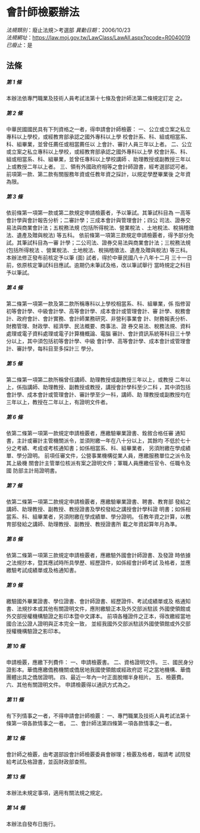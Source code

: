 # 會計師檢覈辦法

*法規類別*：廢止法規＞考選部
*異動日期*：2006/10/23  
*法規網址*：https://law.moj.gov.tw/LawClass/LawAll.aspx?pcode=R0040019
*已廢止*：是


## 法條
##### 第 1 條
本辦法依專門職業及技術人員考試法第十七條及會計師法第二條規定訂定
之。

##### 第 2 條
中華民國國民具有下列資格之一者，得申請會計師檢覈：
一、公立或立案之私立專科以上學校，或經教育部承認之國外專科以上學
    校會計系、科、組或相當系、科、組畢業，並曾任薦任或相當薦任以
    上會計、審計人員三年以上者。
二、公立或立案之私立專科以上學校，或經教育部承認之國外專科以上學
    校會計系、科、組或相當系、科、組畢業，並曾任專科以上學校講師
    、助理教授或副教授三年以上或教授二年以上者。
三、領有外國政府相等之會計師證書，經考選部認可者。
前項第一款、第二款有關服務年資或任教年資之採計，以規定學歷畢業後
之年資為限。


##### 第 3 條
依前條第一項第一款或第二款規定申請檢覈者，予以筆試。其筆試科目為
一高等會計學與會計報告分析；二審計學；三成本會計與管理會計；四公
司法、證券交易法與商業會計法；五稅務法規 (包括所得稅法、營業稅法
、土地稅法、稅捐稽徵法、遺產及贈與稅法) 等五科。
依前條第一項第三款規定申請檢覈者，得予部分免試。其筆試科目為一審
計學；二公司法、證券交易法與商業會計法；三稅務法規 (包括所得稅法
、營業稅法、土地稅法、稅捐稽徵法、遺產及贈與稅法) 等三科。
本辦法修正發布前核定予以筆 (面) 試者，得於中華民國八十八年十二月
三十一日前，依原核定筆試科目應試。逾期仍未筆試及格，改以筆試舉行
當時規定之科目予以筆試。

##### 第 4 條
第二條第一項第一款及第二款所稱專科以上學校相當系、科、組畢業，係
指修習初等會計學、中級會計學、高等會計學、成本會計或管理會計、審
計學、稅務會計、政府會計、會計實務、會計師業務研究、非營利事業會
計、財務報表分析、財務管理、財政學、經濟學、民法概要、商事法、證
券交易法、稅務法規、資料處理或電子資料處理或電子計算機概論、電腦
審計、會計資訊系統等科目三十學分以上，其中須包括初等會計學、中級
會計學、高等會計學、成本會計或管理會計、審計學，每科目至多採計三
學分。

##### 第 5 條
第二條第一項第二款所稱曾任講師、助理教授或副教授三年以上，或教授
二年以上，係指講師、助理教授、副教授或教授，講授會計學科至少二科
，其中須包括會計學、成本會計或管理會計、審計學至少一科，講師、助
理教授或副教授均在三年以上，教授在二年以上，有證明文件者。

##### 第 6 條
依第二條第一項第一款規定申請檢覈者，應繳驗畢業證書、銓敘合格任審
通知書，主計或審計主管機關派令，並須附繳一年在八十分以上，其餘均
不低於七十分之考績、考成或考核通知書；如係相當系、科、組畢業者，
另須附繳在學成績單、學分證明。
前項任審文件，公營事業機構從業人員，應繳服務單位之派令及其上級機
關會計主管單位核派有案之證明文件；軍職人員應繳任官令、任職令及國
防部主計局證明書。

##### 第 7 條
依第二條第一項第二款規定申請檢覈者，應繳驗畢業證書、聘書、教育部
發給之講師、助理教授、副教授、教授證書及學校發給之講授會計學科證
明書；如係相當系、科、組畢業者，另須附繳在學成績單、學分證明。
任教年資之計算，以教育部發給之講師、助理教授、副教授、教授證書所
載之年資起算年月為準。

##### 第 8 條
依第二條第一項第三款規定申請檢覈者，應繳驗外國會計師證書、及發證
時依據之法規抄本，暨其應試時所具學歷、經歷證件，如係經會計師考試
及格者，並應繳驗考試成績單或及格通知書。

##### 第 9 條
繳驗國外畢業證書、學位證書、會計師證書、經歷證件、考試成績單或及
格通知書、法規抄本或其他有關證明文件，應附繳驗正本及外交部派駐該
外國使領館或外交部授權機構驗證之影印本暨中文譯本。
前項各種證件之正本，得改繳經當地國合法公證人證明與正本完全一致，
並經我國外交部派駐該外國使領館或外交部授權機構驗證之影印本。

##### 第 10 條
申請檢覈，應繳下列費件：
一、申請檢覈書。
二、資格證明文件。
三、國民身分證影本。華僑應繳僑務機關或僑居地我國使領館或經政府認
    可之當地機構、華僑團體出具之僑居證明。
四、最近一年內一吋正面脫帽半身相片。
五、檢覈費。
六、其他有關證明文件。
申請檢覈得以通訊方式為之。


##### 第 11 條
有下列情事之一者，不得申請會計師檢覈：
一、專門職業及技術人員考試法第十條第一項各款情事之一者。
二、會計師法第四條第一項各款情事之一者。


##### 第 12 條
會計師之檢覈，由考選部設會計師檢覈委員會辦理；檢覈及格者，報請考
試院發給考試及格證書，並函財政部查照。

##### 第 13 條
本辦法未規定事項，適用有關法規之規定。

##### 第 14 條
本辦法自發布日施行。


